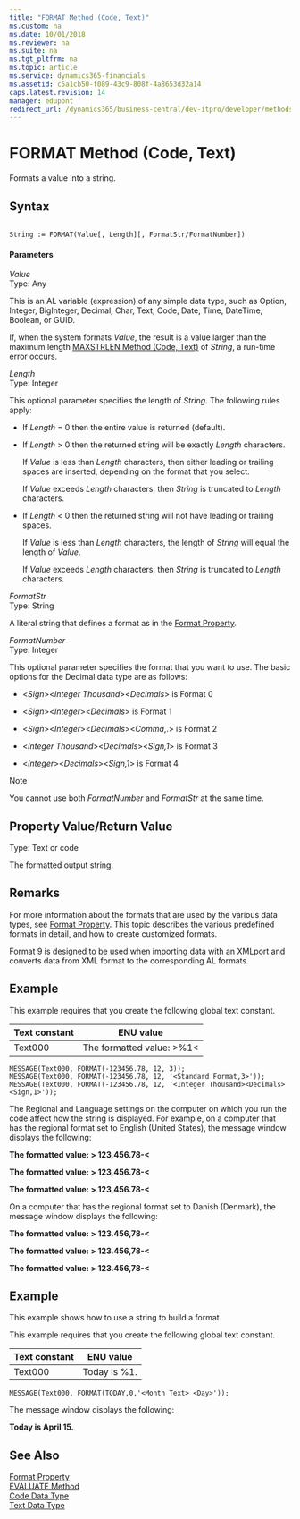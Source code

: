 ```yaml
---
title: "FORMAT Method (Code, Text)"
ms.custom: na
ms.date: 10/01/2018
ms.reviewer: na
ms.suite: na
ms.tgt_pltfrm: na
ms.topic: article
ms.service: dynamics365-financials
ms.assetid: c5a1cb50-f089-43c9-808f-4a8653d32a14
caps.latest.revision: 14
manager: edupont
redirect_url: /dynamics365/business-central/dev-itpro/developer/methods-auto/library
---
```


 

# FORMAT Method (Code, Text)
Formats a value into a string.  

## Syntax  

```  

String := FORMAT(Value[, Length][, FormatStr/FormatNumber])  
```  

#### Parameters  
 *Value*  
 Type: Any  

 This is an AL variable \(expression\) of any simple data type, such as Option, Integer, BigInteger, Decimal, Char, Text, Code, Date, Time, DateTime, Boolean, or GUID.  

 If, when the system formats *Value*, the result is a value larger than the maximum length [MAXSTRLEN Method \(Code, Text\)](devenv-MAXSTRLEN-Method-Code-Text.md) of *String*, a run-time error occurs.  

 *Length*  
 Type: Integer  

 This optional parameter specifies the length of *String*. The following rules apply:  

-   If *Length* = 0 then the entire value is returned \(default\).  

-   If *Length* > 0 then the returned string will be exactly *Length* characters.  

     If *Value* is less than *Length* characters, then either leading or trailing spaces are inserted, depending on the format that you select.  

     If *Value* exceeds *Length* characters, then *String* is truncated to *Length* characters.  

-   If *Length* \< 0 then the returned string will not have leading or trailing spaces.  

     If *Value* is less than *Length* characters, the length of *String* will equal the length of *Value*.  

     If *Value* exceeds *Length* characters, then *String* is truncated to *Length* characters.  

 *FormatStr*  
 Type: String  

 A literal string that defines a format as in the [Format Property](../properties/devenv-Format-Property.md).  

 *FormatNumber*  
 Type: Integer  

 This optional parameter specifies the format that you want to use. The basic options for the Decimal data type are as follows:  

-   \<*Sign*>\<*Integer Thousand*>\<*Decimals*> is Format 0  

-   \<*Sign*>\<*Integer*>\<*Decimals*> is Format 1  

-   \<*Sign*>\<*Integer*>\<*Decimals*>\<*Comma*,.> is Format 2  

-   \<*Integer Thousand*>\<*Decimals*>\<*Sign,1*> is Format 3  

-   \<*Integer*>\<*Decimals*>\<*Sign,1*> is Format 4  

> [!NOTE]  
>  You cannot use both *FormatNumber* and *FormatStr* at the same time.  

## Property Value/Return Value  
 Type: Text or code  

 The formatted output string.  

## Remarks  
 For more information about the formats that are used by the various data types, see [Format Property](../properties/devenv-Format-Property.md). This topic describes the various predefined formats in detail, and how to create customized formats.  

 Format 9 is designed to be used when importing data with an XMLport and converts data from XML format to the corresponding AL formats.  

## Example  
 This example requires that you create the following global text constant.  

|Text constant|ENU value|  
|-------------------|---------------|  
|Text000|The formatted value: >%1\<|  

```  
MESSAGE(Text000, FORMAT(-123456.78, 12, 3));  
MESSAGE(Text000, FORMAT(-123456.78, 12, '<Standard Format,3>'));  
MESSAGE(Text000, FORMAT(-123456.78, 12, '<Integer Thousand><Decimals><Sign,1>'));  

```  

 The Regional and Language settings on the computer on which you run the code affect how the string is displayed. For example, on a computer that has the regional format set to English \(United States\), the message window displays the following:  

 **The formatted value: > 123,456.78-\<**  

 **The formatted value: > 123,456.78-\<**  

 **The formatted value: > 123,456.78-\<**  

 On a computer that has the regional format set to Danish \(Denmark\), the message window displays the following:  

 **The formatted value: > 123.456,78-\<**  

 **The formatted value: > 123.456,78-\<**  

 **The formatted value: > 123.456,78-\<**  

## Example  
 This example shows how to use a string to build a format.  

 This example requires that you create the following global text constant.  

|Text constant|ENU value|  
|-------------------|---------------|  
|Text000|Today is %1.|  

```  
MESSAGE(Text000, FORMAT(TODAY,0,'<Month Text> <Day>'));  
```  

 The message window displays the following:  

 **Today is April 15.**  

## See Also  
 [Format Property](../properties/devenv-Format-Property.md)   
 [EVALUATE Method](devenv-EVALUATE-Method.md)   
 [Code Data Type](../datatypes/devenv-Code-Data-Type.md)   
 [Text Data Type](../datatypes/devenv-Text-Data-Type.md)
